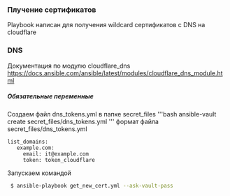 ### Плучение сертификатов
Playbook написан для получения wildcard сертификатов c DNS на cloudflare

### DNS
Документация по модулю cloudflare_dns https://docs.ansible.com/ansible/latest/modules/cloudflare_dns_module.html

##### Обязательные переменные
Создаем файл dns_tokens.yml в папке secret_files
'''bash
   ansible-vault create secret_files/dns_tokens.yml
'''
формат файла secret_files/dns_tokens.yml

    list_domains:
       example.com:
         email: it@example.com
         token: token_cloudflare

Запускаем командой
```bash
 $ ansible-playbook get_new_cert.yml --ask-vault-pass
```